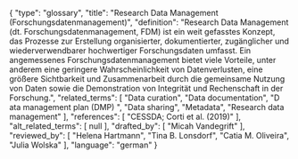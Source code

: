 {
    "type": "glossary",
    "title": "Research Data Management (Forschungsdatenmanagement)",
    "definition": "Research Data Management (dt. Forschungsdatenmanagement, FDM) ist ein weit gefasstes Konzept, das Prozesse zur Erstellung organisierter, dokumentierter, zugänglicher und wiederverwendbarer hochwertiger Forschungsdaten umfasst. Ein angemessenes Forschungsdatenmanagement bietet viele Vorteile, unter anderem eine geringere Wahrscheinlichkeit von Datenverlusten, eine größere Sichtbarkeit und Zusammenarbeit durch die gemeinsame Nutzung von Daten sowie die Demonstration von Integrität und Rechenschaft in der Forschung.",
    "related_terms": [
        "Data curation",
        "Data documentation",
        "D ata management plan (DMP) ",
        "Data sharing",
        "Metadata",
        "Research data management"
    ],
    "references": [
        "CESSDA; Corti et al. (2019)"
    ],
    "alt_related_terms": [
        null
    ],
    "drafted_by": [
        "Micah Vandegrift"
    ],
    "reviewed_by": [
        "Helena Hartmann",
        "Tina B. Lonsdorf",
        "Catia M. Oliveira",
        "Julia Wolska"
    ],
    "language": "german"
}
